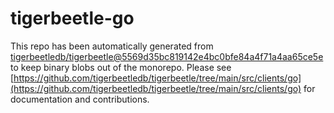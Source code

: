 # tigerbeetle-go
This repo has been automatically generated from [tigerbeetledb/tigerbeetle@5569d35bc819142e4bc0bfe84a4f71a4aa65ce5e](https://github.com/tigerbeetledb/tigerbeetle/commit/5569d35bc819142e4bc0bfe84a4f71a4aa65ce5e) to keep binary blobs out of the monorepo. Please see [https://github.com/tigerbeetledb/tigerbeetle/tree/main/src/clients/go](https://github.com/tigerbeetledb/tigerbeetle/tree/main/src/clients/go) for documentation and contributions.
